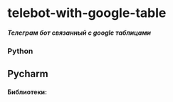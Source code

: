 # telebot-with-google-table
***Телеграм бот связанный с google таблицами***
### Python ###

## Pycharm ##

#### Библиотеки: ####

